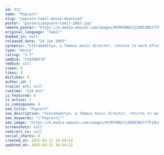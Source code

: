 ```yaml
---
id: 932
name: "Popcarn"
slug: "popcarn-tamil-movie-download"
poster: "posters/popcarn-tamil-2003.jpg"
remote_poster: "https://m.media-amazon.com/images/M/MV5BN2JjZGM1ZWItYThjNi00YjU3LTkzY2MtYTExZDJhYTFlNjViXkEyXkFqcGdeQXVyOTk3NTc2MzE@._V1_SX300.jpg"
original_language: "Tamil"
dubbed_in: null
released_date: "24 Jan 2003"
synopsis: "Vikramaditya, a famous music director, returns to work after a long sabbatical and marries Jamuna, a dancer, after falling in love with her. However, they part ways due to their ego clashes."
type: "movie"
rating: "3.7"
imdbid: "tt0390376"
tmdbid: null
views: 0
likes: 0
dislikes: 0
author_id: 1
trailer_url: null
runtime: "126 min"
is_featured: 0
is_active: 1
is_comingsoon: 0
seo_title: "Popcarn"
seo_description: "Vikramaditya, a famous music director, returns to work after a long sabbatical and marries Jamuna, a dancer, after falling in love with her. However, they part ways due to their ego clashes."
seo_keywords: "\"Popcarn\""
seo_image: "https://m.media-amazon.com/images/M/MV5BN2JjZGM1ZWItYThjNi00YjU3LTkzY2MtYTExZDJhYTFlNjViXkEyXkFqcGdeQXVyOTk3NTc2MzE@._V1_SX300.jpg"
screenshots: null
redirect_to: null
social_shares: 0
created_at: 2025-03-21 16:54:52
updated_at: 2025-03-21 16:54:52
---
```


